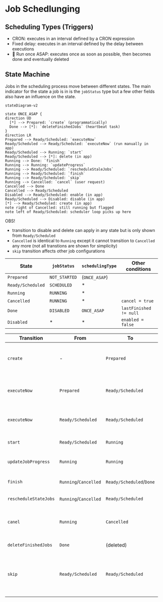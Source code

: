 # Job Schedlunging

## Scheduling Types (Triggers)
* CRON: executes in an interval defined by a CRON expression
* Fixed delay: executes in an interval defined by the delay between executions
* 🌟 Run once ASAP: executes once as soon as possible, then becomes done and eventually deleted

## State Machine
Jobs in the scheduling process move between different states. 
The main indicator for the state a job is in is the `jobStatus` type but a few other fields also have an influence on the state.

```mermaid
stateDiagram-v2

state ONCE_ASAP {
direction UD
  [*] --> Prepared: `create` (programmatically)
  Done --> [*]: `deleteFinishedJobs` (heartbeat task)
}
direction LR
Prepared --> Ready/Scheduled: `executeNow`
Ready/Scheduled --> Ready/Scheduled: `executeNow` (run manually in app)
Ready/Scheduled --> Running: `start`
Ready/Scheduled --> [*]: delete (in app)
Running --> Done: `finish`
Running --> Running: `updateProgress`
Running --> Ready/Scheduled: `rescheduleStaleJobs`
Running --> Ready/Scheduled: `finish`
Running --> Ready/Scheduled: `skip`
Running --> Cancelled: `cancel` (user request)
Cancelled --> Done
Cancelled --> Ready/Scheduled
Disabled --> Ready/Scheduled: enable (in app)
Ready/Scheduled --> Disabled: disable (in app)
[*] --> Ready/Scheduled: create (in app)
note right of Cancelled: still running but flagged
note left of Ready/Scheduled: scheduler loop picks up here
```
OBS! 
* transition to disable and delete can apply in any state but is only shown from `Ready/Scheduled`
* `Cancelled` is identical to `Running` except it cannot transition to `Cancelled` any more (not all transtions are shown for simplicity)
* `skip` transition affects other job configurations


| State | `jobStatus` | `schedulingType` | Other conditions |
|--|--|--|--|
| `Prepared` | `NOT_STARTED` | (`ONCE_ASAP`) | |
| `Ready/Scheduled` | `SCHEDULED` | * | |
| `Running` | `RUNNING` | * | |
| `Cancelled` | `RUNNING` | * | `cancel = true` |
| `Done` | `DISABLED` | `ONCE_ASAP` | `lastFinished != null` |
| `Disabled` | * | * | `enabled = false` |

| Transition | From | To | Actor |
|--|--|--|--|
| `create`   | - | `Prepared` | 🙋‍♂️ 🙋‍♀️ user via other endpoints (async function) |
| `executeNow` | `Prepared` | `Ready/Scheduled` | 🙋‍♂️ 🙋‍♀️ user via other endpoints (async function) |
| `executeNow` | `Ready/Scheduled` | `Ready/Scheduled` | 🙋‍♂️ 🙋‍♀️ user via scheduler app or API |
| `start`    | `Ready/Scheduled` | `Running` | 🤖 scheduler loop `JobScheduler` |
| `updateJobProgress` | `Running` | `Running` | 🤖 task executor thread |
| `finish`   | `Running`/`Cancelled` | `Ready/Scheduled`/`Done` | 🤖 task executor thread |
| `rescheduleStateJobs` | `Running`/`Cancelled` | `Ready/Scheduled` | heartbeat job |
| `canel` | `Running` | `Cancelled` | 🤷‍♂️ 🤷‍♀️ user request cancellation via app or API |
| `deleteFinishedJobs` | `Done` | (deleted) | 🤖 heartbeat job |
| `skip` | `Ready/Scheduled` | `Ready/Scheduled` | 🤖 task executor thread (of another job configuration in the same queue) |
